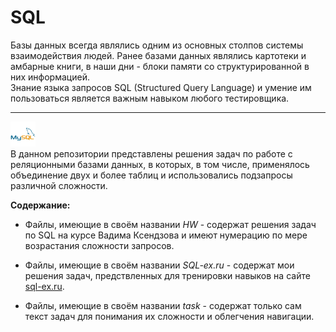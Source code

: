 # SQL
Базы данных всегда являлись одним из основных столпов системы взаимодействия людей. Ранее базами данных являлись картотеки и амбарные книги, в наши дни - блоки памяти со структурированной в них информацией.   
Знание языка запросов SQL (Structured Query Language) и умение им пользоваться является важным навыком любого тестировщика.   

---
<div>
  <img src="https://github.com/devicons/devicon/blob/master/icons/mysql/mysql-original-wordmark.svg" title="MySQL" alt="MySQL" width="40" height="40"/>&nbsp;
</div>
В данном репозитории представлены решения задач по работе с реляционными базами данных, в которых, в том числе, применялось объединение двух и более таблиц и использовались подзапросы различной сложности.   

__Содержание:__   
- Файлы, имеющие в своём названии _HW_ - содержат решения задач по SQL на курсе Вадима Ксендзова и имеют нумерацию по мере возрастания сложности запросов. 

- Файлы, имеющие в своём названии _SQL-ex.ru_ - содержат мои решения задач, предствленных для тренировки навыков на сайте [sql-ex.ru](https://sql-ex.ru/).

- Файлы, имеющие в своём названии _task_ - содержат только сам текст задач для понимания их сложности и облегчения навигации.
